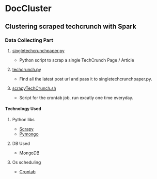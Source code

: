 # DocCluster

## Clustering scraped techcrunch with Spark

### Data Collecting Part

1. [singletechcrunchpaper.py](https://github.com/HassankSalim/DocCluster/blob/master/singletechcrunchpaper.py)
    * Python script to scrap a single TechCrunch Page / Article

2. [techcrunch.py](https://github.com/HassankSalim/DocCluster/blob/master/techcrunch.py)
    * Find all the latest post url and pass it to singletechcrunchpaper.py.

3. [scrapyTechCrunch.sh](https://github.com/HassankSalim/DocCluster/blob/master/scrapyTechCrunch.sh)
    * Script for the crontab job, run excatly one time everyday.

#### Technology Used

1. Python libs
    * [Scrapy](https://scrapy.org/)
    * [Pymongo](https://api.mongodb.com/python/current/)

2. DB Used
    * [MongoDB](https://www.mongodb.com/)

3. Os scheduling
    * [Crontab](https://www.computerhope.com/unix/ucrontab.htm)
